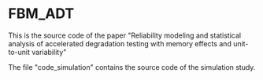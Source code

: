 # FBM_ADT
This is the source code of the paper "Reliability modeling and statistical analysis of accelerated degradation testing with memory effects and unit-to-unit variability"

The file "code_simulation" contains the source code of the simulation study.
